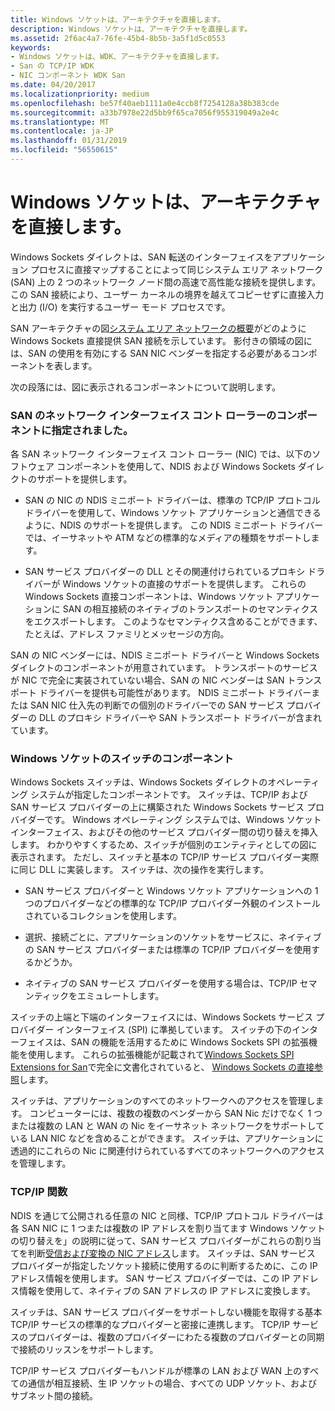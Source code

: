```yaml
---
title: Windows ソケットは、アーキテクチャを直接します。
description: Windows ソケットは、アーキテクチャを直接します。
ms.assetid: 2f6ac4a7-76fe-45b4-8b5b-3a5f1d5c0553
keywords:
- Windows ソケットは、WDK、アーキテクチャを直接します。
- San の TCP/IP WDK
- NIC コンポーネント WDK San
ms.date: 04/20/2017
ms.localizationpriority: medium
ms.openlocfilehash: be57f40aeb1111a0e4ccb8f7254128a38b383cde
ms.sourcegitcommit: a33b7978e22d5bb9f65ca7056f955319049a2e4c
ms.translationtype: MT
ms.contentlocale: ja-JP
ms.lasthandoff: 01/31/2019
ms.locfileid: "56550615"
---
```

# <a name="windows-sockets-direct-architecture"></a>Windows ソケットは、アーキテクチャを直接します。





Windows Sockets ダイレクトは、SAN 転送のインターフェイスをアプリケーション プロセスに直接マップすることによって同じシステム エリア ネットワーク (SAN) 上の 2 つのネットワーク ノード間の高速で高性能な接続を提供します。 この SAN 接続により、ユーザー カーネルの境界を越えてコピーせずに直接入力と出力 (I/O) を実行するユーザー モード プロセスです。

SAN アーキテクチャの図[システム エリア ネットワークの概要](introduction-to-system-area-networks.md)がどのように Windows Sockets 直接提供 SAN 接続を示しています。 影付きの領域の図には、SAN の使用を有効にする SAN NIC ベンダーを指定する必要があるコンポーネントを表します。

次の段落には、図に表示されるコンポーネントについて説明します。

### <a name="supplied-components-for-san-network-interface-controllers"></a>SAN のネットワーク インターフェイス コント ローラーのコンポーネントに指定されました。

各 SAN ネットワーク インターフェイス コント ローラー (NIC) では、以下のソフトウェア コンポーネントを使用して、NDIS および Windows Sockets ダイレクトのサポートを提供します。

-   SAN の NIC の NDIS ミニポート ドライバーは、標準の TCP/IP プロトコル ドライバーを使用して、Windows ソケット アプリケーションと通信できるように、NDIS のサポートを提供します。 この NDIS ミニポート ドライバーでは、イーサネットや ATM などの標準的なメディアの種類をサポートします。

-   SAN サービス プロバイダーの DLL とその関連付けられているプロキシ ドライバーが Windows ソケットの直接のサポートを提供します。 これらの Windows Sockets 直接コンポーネントは、Windows ソケット アプリケーションに SAN の相互接続のネイティブのトランスポートのセマンティクスをエクスポートします。 このようなセマンティクス含めることができます、たとえば、アドレス ファミリとメッセージの方向。

SAN の NIC ベンダーには、NDIS ミニポート ドライバーと Windows Sockets ダイレクトのコンポーネントが用意されています。 トランスポートのサービスが NIC で完全に実装されていない場合、SAN の NIC ベンダーは SAN トランスポート ドライバーを提供も可能性があります。 NDIS ミニポート ドライバーまたは SAN NIC 仕入先の判断での個別のドライバーでの SAN サービス プロバイダーの DLL のプロキシ ドライバーや SAN トランスポート ドライバーが含まれています。

### <a name="windows-sockets-switch-components"></a>Windows ソケットのスイッチのコンポーネント

Windows Sockets スイッチは、Windows Sockets ダイレクトのオペレーティング システムが指定したコンポーネントです。 スイッチは、TCP/IP および SAN サービス プロバイダーの上に構築された Windows Sockets サービス プロバイダーです。 Windows オペレーティング システムでは、Windows ソケット インターフェイス、およびその他のサービス プロバイダー間の切り替えを挿入します。 わかりやすくするため、スイッチが個別のエンティティとしての図に表示されます。 ただし、スイッチと基本の TCP/IP サービス プロバイダー実際に同じ DLL に実装します。 スイッチは、次の操作を実行します。

-   SAN サービス プロバイダーと Windows ソケット アプリケーションへの 1 つのプロバイダーなどの標準的な TCP/IP プロバイダー外観のインストールされているコレクションを使用します。

-   選択、接続ごとに、アプリケーションのソケットをサービスに、ネイティブの SAN サービス プロバイダーまたは標準の TCP/IP プロバイダーを使用するかどうか。

-   ネイティブの SAN サービス プロバイダーを使用する場合は、TCP/IP セマンティックをエミュレートします。

スイッチの上端と下端のインターフェイスには、Windows Sockets サービス プロバイダー インターフェイス (SPI) に準拠しています。 スイッチの下のインターフェイスは、SAN の機能を活用するために Windows Sockets SPI の拡張機能を使用します。 これらの拡張機能が記載されて[Windows Sockets SPI Extensions for San](windows-sockets-spi-extensions-for-sans.md)で完全に文書化されていると、 [Windows Sockets の直接参照](https://msdn.microsoft.com/library/windows/hardware/ff565857)します。

スイッチは、アプリケーションのすべてのネットワークへのアクセスを管理します。 コンピューターには、複数の複数のベンダーから SAN Nic だけでなく 1 つまたは複数の LAN と WAN の Nic をイーサネット ネットワークをサポートしている LAN NIC などを含めることができます。 スイッチは、アプリケーションに透過的にこれらの Nic に関連付けられているすべてのネットワークへのアクセスを管理します。

### <a name="tcpip-functions"></a>TCP/IP 関数

NDIS を通じて公開される任意の NIC と同様、TCP/IP プロトコル ドライバーは各 SAN NIC に 1 つまたは複数の IP アドレスを割り当てます Windows ソケットの切り替えを」の説明に従って、SAN サービス プロバイダーがこれらの割り当てを判断[受信および変換の NIC アドレス](receiving-and-translating-nic-addresses.md)します。 スイッチは、SAN サービス プロバイダーが指定したソケット接続に使用するのに判断するために、この IP アドレス情報を使用します。 SAN サービス プロバイダーでは、この IP アドレス情報を使用して、ネイティブの SAN アドレスの IP アドレスに変換します。

スイッチは、SAN サービス プロバイダーをサポートしない機能を取得する基本 TCP/IP サービスの標準的なプロバイダーと密接に連携します。 TCP/IP サービスのプロバイダーは、複数のプロバイダーにわたる複数のプロバイダーとの同期で接続のリッスンをサポートします。

TCP/IP サービス プロバイダーもハンドルが標準の LAN および WAN 上のすべての通信が相互接続、生 IP ソケットの場合、すべての UDP ソケット、およびサブネット間の接続。

 

 





